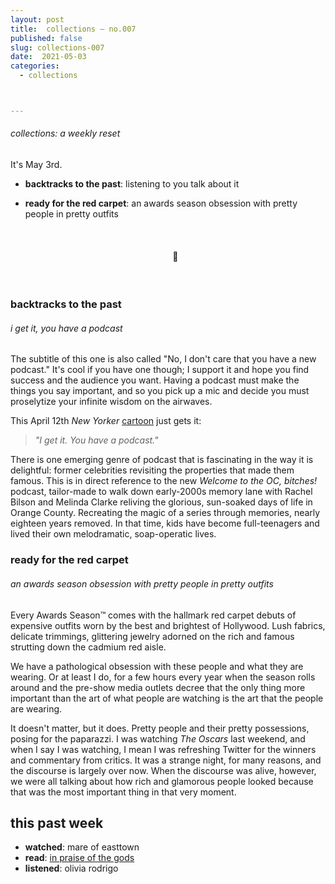 ```yaml
---
layout: post
title:  collections — no.007
published: false
slug: collections-007
date:  2021-05-03
categories:
  - collections



---
```


###### collections: a weekly reset



It's May 3rd. 

- **backtracks to the past**: listening to you talk about it
- **ready for the red carpet**: an awards season obsession with pretty people in pretty outfits

  <br />

  <h4 style="text-align:center">💌</h4>

  <!--more-->

  <br/>


### backtracks to the past

###### i get it, you have a podcast

The subtitle of this one is also called "No, I don't care that you have a new podcast." It's cool if you have one though; I support it and hope you find success and the audience you want. Having a podcast must make the things you say important, and so you pick up a mic and decide you must proselytize your infinite wisdom on the airwaves. 

This April 12th *New Yorker* [cartoon](https://www.newyorker.com/cartoons/issue-cartoons/cartoons-from-the-april-12-2021-issue) just gets it:

> *"I get it. You have a podcast."*

There is one emerging genre of podcast that is fascinating in the way it is delightful: former celebrities revisiting the properties that made them famous. This is in direct reference to the new *Welcome to the OC, bitches!* podcast, tailor-made to walk down early-2000s memory lane with Rachel Bilson and Melinda Clarke reliving the glorious, sun-soaked days of life in Orange County. Recreating the magic of a series through memories, nearly eighteen years removed. In that time, kids have become full-teenagers and lived their own melodramatic, soap-operatic lives. 



### ready for the red carpet

###### an awards season obsession with pretty people in pretty outfits

Every Awards Season™  comes with the hallmark red carpet debuts of expensive outfits worn by the best and brightest of Hollywood. Lush fabrics, delicate trimmings, glittering jewelry adorned on the rich and famous strutting down the cadmium red aisle. 

We have a pathological obsession with these people and what they are wearing. Or at least I do, for a few hours every year when the season rolls around and the pre-show media outlets decree that the only thing more important than the art of what people are watching is the art that the people are wearing. 

It doesn't matter, but it does. Pretty people and their pretty possessions, posing for the paparazzi. I was watching *The Oscars* last weekend, and when I say I was watching, I mean I was refreshing Twitter for the winners and commentary from critics. It was a strange night, for many reasons, and the discourse is largely over now. When the discourse was alive, however, we were all talking about how rich and glamorous people looked because that was the most important thing in that very moment.



## this past week

- **watched**: mare of easttown
- **read**: [in praise of the gods](https://simonsarris.substack.com/p/in-praise-of-the-gods)
- **listened**: olivia rodrigo